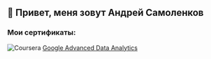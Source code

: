 ## 👋 Привет, меня зовут Андрей Самоленков 

### Мои сертификаты:
![Coursera](https://img.shields.io/badge/Coursera-%230056D2.svg?style=for-the-badge&logo=Coursera&logoColor=white)
 <a href=https://www.coursera.org/account/accomplishments/specialization/certificate/SU9AQ6VPKEJU>Google Advanced Data
Analytics</a>

<!--
**AndreySamolenkov/AndreySamolenkov** is a ✨ _special_ ✨ repository because its `README.md` (this file) appears on your GitHub profile.

Here are some ideas to get you started:

- 🔭 I’m currently working on ...
- 🌱 I’m currently learning ...
- 👯 I’m looking to collaborate on ...
- 🤔 I’m looking for help with ...
- 💬 Ask me about ...
- 📫 How to reach me: ...
- 😄 Pronouns: ...
- ⚡ Fun fact: ...
-->
